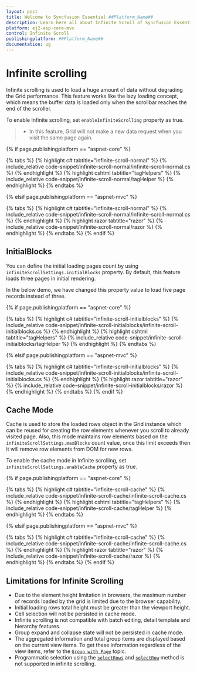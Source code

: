```yaml
---
layout: post
title: Welcome to Syncfusion Essential ##Platform_Name##
description: Learn here all about Infinite Scroll of Syncfusion Essential ##Platform_Name## widgets based on HTML5 and jQuery.
platform: ej2-asp-core-mvc
control: Infinite Scroll
publishingplatform: ##Platform_Name##
documentation: ug
---
```



# Infinite scrolling

Infinite scrolling is used to load a huge amount of data without degrading the Grid performance. This feature works like the lazy loading concept, which means the buffer data is loaded only when the scrollbar reaches the end of the scroller.

To enable Infinite scrolling, set `enableInfiniteScrolling` property as true.

> * In this feature, Grid will not make a new data request when you visit the same page again.

{% if page.publishingplatform == "aspnet-core" %}

{% tabs %}
{% highlight c# tabtitle="infinite-scroll-normal" %}
{% include_relative code-snippet/infinite-scroll-normal/infinite-scroll-normal.cs %}
{% endhighlight %}
{% highlight cshtml tabtitle="tagHelpers" %}
{% include_relative code-snippet/infinite-scroll-normal/tagHelper %}
{% endhighlight %}
{% endtabs %}

{% elsif page.publishingplatform == "aspnet-mvc" %}

{% tabs %}
{% highlight c# tabtitle="infinite-scroll-normal" %}
{% include_relative code-snippet/infinite-scroll-normal/infinite-scroll-normal.cs %}
{% endhighlight %}
{% highlight razor tabtitle="razor" %}
{% include_relative code-snippet/infinite-scroll-normal/razor %}
{% endhighlight %}
{% endtabs %}
{% endif %}



## InitialBlocks

You can define the initial loading pages count by using `infiniteScrollSettings.initialBlocks` property. By default, this feature loads three pages in initial rendering.

In the below demo, we have changed this property value to load five page records instead of three.

{% if page.publishingplatform == "aspnet-core" %}

{% tabs %}
{% highlight c# tabtitle="infinite-scroll-initialblocks" %}
{% include_relative code-snippet/infinite-scroll-initialblocks/infinite-scroll-initialblocks.cs %}
{% endhighlight %}
{% highlight cshtml tabtitle="tagHelpers" %}
{% include_relative code-snippet/infinite-scroll-initialblocks/tagHelper %}
{% endhighlight %}
{% endtabs %}

{% elsif page.publishingplatform == "aspnet-mvc" %}

{% tabs %}
{% highlight c# tabtitle="infinite-scroll-initialblocks" %}
{% include_relative code-snippet/infinite-scroll-initialblocks/infinite-scroll-initialblocks.cs %}
{% endhighlight %}
{% highlight razor tabtitle="razor" %}
{% include_relative code-snippet/infinite-scroll-initialblocks/razor %}
{% endhighlight %}
{% endtabs %}
{% endif %}



## Cache Mode

Cache is used to store the loaded rows object in the Grid instance which can be reused for creating the row elements whenever you scroll to already visited page. Also, this mode maintains row elements based on the `infiniteScrollSettings.maxBlocks` count value, once this limit exceeds then it will remove row elements from DOM for new rows.

To enable the cache mode in Infinite scrolling, set `infiniteScrollSettings.enableCache` property as true.

{% if page.publishingplatform == "aspnet-core" %}

{% tabs %}
{% highlight c# tabtitle="infinite-scroll-cache" %}
{% include_relative code-snippet/infinite-scroll-cache/infinite-scroll-cache.cs %}
{% endhighlight %}
{% highlight cshtml tabtitle="tagHelpers" %}
{% include_relative code-snippet/infinite-scroll-cache/tagHelper %}
{% endhighlight %}
{% endtabs %}

{% elsif page.publishingplatform == "aspnet-mvc" %}

{% tabs %}
{% highlight c# tabtitle="infinite-scroll-cache" %}
{% include_relative code-snippet/infinite-scroll-cache/infinite-scroll-cache.cs %}
{% endhighlight %}
{% highlight razor tabtitle="razor" %}
{% include_relative code-snippet/infinite-scroll-cache/razor %}
{% endhighlight %}
{% endtabs %}
{% endif %}



## Limitations for Infinite Scrolling

* Due to the element height limitation in browsers, the maximum number of records loaded by the grid is limited due to the browser capability.
* Initial loading rows total height must be greater than the viewport height.
* Cell selection will not be persisted in cache mode.
* Infinite scrolling is not compatible with batch editing, detail template and hierarchy features.
* Group expand and collapse state will not be persisted in cache mode.
* The aggregated information and total group items are displayed based on the current view items. To get these information regardless of the view items, refer to the
[`Group with Page`](./grouping/#Group-with-paging) topic.
* Programmatic selection using the [`selectRows`](https://ej2.syncfusion.com/documentation/api/grid/#selectrows) and [`selectRow`](https://ej2.syncfusion.com/documentation/api/grid/#selectrow) method is not supported in infinite scrolling.
